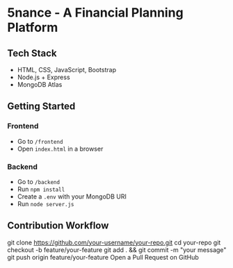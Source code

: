 # 5nance - A Financial Planning Platform

## Tech Stack
- HTML, CSS, JavaScript, Bootstrap
- Node.js + Express
- MongoDB Atlas

## Getting Started
### Frontend
- Go to `/frontend`
- Open `index.html` in a browser

### Backend
- Go to `/backend`
- Run `npm install`
- Create a `.env` with your MongoDB URI
- Run `node server.js`

## Contribution Workflow
git clone https://github.com/your-username/your-repo.git
cd your-repo
git checkout -b feature/your-feature
git add . && git commit -m "your message"
git push origin feature/your-feature
Open a Pull Request on GitHub
